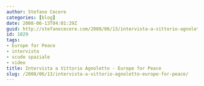 ```yaml
---
author: Stefano Cecere
categories: [blog]
date: 2008-06-13T04:01:29Z
guid: http://stefanocecere.com/2008/06/13/intervista-a-vittorio-agnoletto-europe-for-peace/
id: 1029
tags:
- Europe for Peace
- intervista
- scudo spaziale
- video
title: Intervista a Vittorio Agnoletto - Europe for Peace
slug: /2008/06/13/intervista-a-vittorio-agnoletto-europe-for-peace/
---
```


